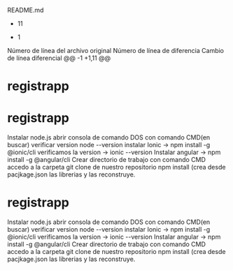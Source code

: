 ‎README.md
+ 11
- 1


Número de línea del archivo original	Número de línea de diferencia	Cambio de línea diferencial
@@ -1 +1,11 @@
# registrapp
# registrapp
Instalar node.js
abrir consola de comando DOS con comando CMD(en buscar)
verificar version node --version
instalar Ionic -> npm install -g @ionic/cli
verificamos la version -> ionic --version
Instalar angular -> npm install -g @angular/cli
Crear directorio de trabajo
con comando CMD accedo a la carpeta
git clone de nuestro repositorio
npm install (crea desde pacjkage.json las librerias y las reconstruye.

# registrapp
Instalar node.js
abrir consola de comando DOS con comando CMD(en buscar)
verificar version node --version
instalar Ionic -> npm install -g @ionic/cli
verificamos la version -> ionic --version
Instalar angular -> npm install -g @angular/cli
Crear directorio de trabajo
con comando CMD accedo a la carpeta
git clone de nuestro repositorio
npm install (crea desde pacjkage.json las librerias y las reconstruye.
